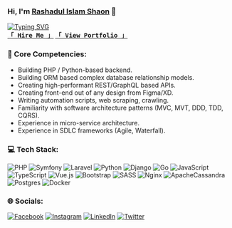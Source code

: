 ### Hi, I'm <a target="_blank" href="https://shaon.pages.dev">Rashadul Islam Shaon</a> 👋

[![Typing SVG](https://readme-typing-svg.herokuapp.com?font=Fira+Code&size=24&pause=1000&random=false&width=435&lines=Full-Stack+Developer;Expert+in+Process+Automation;Expert+in+SaaS+Development)](https://shaon.engineer)<br/>
**<samp><a href="mailto:codershaon@gmail.com">「 Hire Me 」</a></samp> <samp><a href="https://shaon.pages.dev">「 View Portfolio 」</a></samp>**<br/>

### 🎯 Core Competencies:

- Building PHP / Python-based backend.
- Building ORM based complex database relationship models.
- Creating high-performant REST/GraphQL based APIs.
- Creating front-end out of any design from Figma/XD.
- Writing automation scripts, web scraping, crawling.
- Familiarity with software architecture patterns (MVC, MVT, DDD, TDD, CQRS).
- Experience in micro-service architecture.
- Experience in SDLC frameworks (Agile, Waterfall).

### 💻 Tech Stack:

![PHP](https://img.shields.io/badge/php-%23777BB4.svg?style=for-the-badge&logo=php&logoColor=white) ![Symfony](https://img.shields.io/badge/symfony-%23000000.svg?style=for-the-badge&logo=symfony&logoColor=white) ![Laravel](https://img.shields.io/badge/laravel-%23FF2D20.svg?style=for-the-badge&logo=laravel&logoColor=white) ![Python](https://img.shields.io/badge/python-3670A0?style=for-the-badge&logo=python&logoColor=ffdd54) ![Django](https://img.shields.io/badge/django-%23092E20.svg?style=for-the-badge&logo=django&logoColor=white) ![Go](https://img.shields.io/badge/go-%2300ADD8.svg?style=for-the-badge&logo=go&logoColor=white) ![JavaScript](https://img.shields.io/badge/javascript-%23323330.svg?style=for-the-badge&logo=javascript&logoColor=%23F7DF1E) ![TypeScript](https://img.shields.io/badge/typescript-%23007ACC.svg?style=for-the-badge&logo=typescript&logoColor=white) ![Vue.js](https://img.shields.io/badge/vue.js-%2335495e.svg?style=for-the-badge&logo=vuedotjs&logoColor=%234FC08D) ![Bootstrap](https://img.shields.io/badge/bootstrap-%238511FA.svg?style=for-the-badge&logo=bootstrap&logoColor=white) ![SASS](https://img.shields.io/badge/SASS-hotpink.svg?style=for-the-badge&logo=SASS&logoColor=white) ![Nginx](https://img.shields.io/badge/nginx-%23009639.svg?style=for-the-badge&logo=nginx&logoColor=white) ![ApacheCassandra](https://img.shields.io/badge/cassandra-%231287B1.svg?style=for-the-badge&logo=apache-cassandra&logoColor=white) ![Postgres](https://img.shields.io/badge/postgres-%23316192.svg?style=for-the-badge&logo=postgresql&logoColor=white) ![Docker](https://img.shields.io/badge/docker-%230db7ed.svg?style=for-the-badge&logo=docker&logoColor=white)

### 🌐 Socials:

[![Facebook](https://img.shields.io/badge/Facebook-%231877F2.svg?logo=Facebook&logoColor=white)](https://facebook.com/rashadulshaonbd) [![Instagram](https://img.shields.io/badge/Instagram-%23E4405F.svg?logo=Instagram&logoColor=white)](https://instagram.com/rashadulshaon) [![LinkedIn](https://img.shields.io/badge/LinkedIn-%230077B5.svg?logo=linkedin&logoColor=white)](https://linkedin.com/in/rashadulshaon) [![Twitter](https://img.shields.io/badge/Twitter-%231DA1F2.svg?logo=Twitter&logoColor=white)](https://twitter.com/rashadulshaon)
